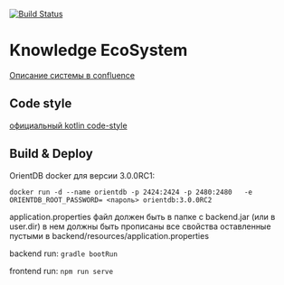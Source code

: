 [![Build Status](https://travis-ci.com/InfoWings/Knowledge-Net.svg?branch=master)](https://travis-ci.com/InfoWings/Knowledge-Net)

# Knowledge EcoSystem

[Описание системы в confluence](https://iwings.atlassian.net/wiki/spaces/CHR/pages/219381761/Knowledge+Master+catalogue+-+product+requirements)

## Code style 

[официальный kotlin code-style](http://kotlinlang.org/docs/reference/coding-conventions.html)

## Build & Deploy

OrientDB docker для версии 3.0.0RC1:

`docker run -d --name orientdb -p 2424:2424 -p 2480:2480   -e ORIENTDB_ROOT_PASSWORD= <пароль> orientdb:3.0.0RC2`

application.properties файл должен быть в папке с backend.jar (или в user.dir) в нем должны быть прописаны все 
свойства оставленные пустыми в backend/resources/application.properties

backend run: 
`gradle bootRun` 

frontend run: 
`npm run serve` 
